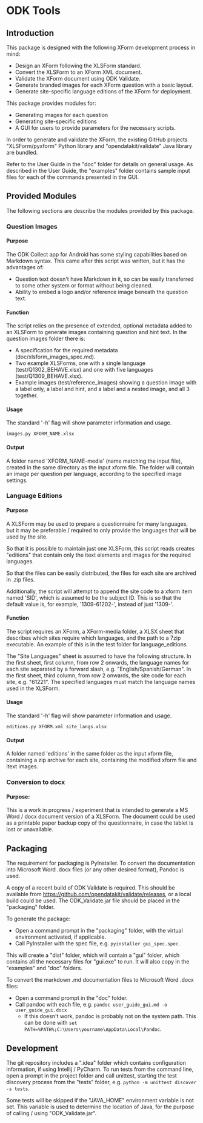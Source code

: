 # ODK Tools


## Introduction
This package is designed with the following XForm development process in mind:

- Design an XForm following the XLSForm standard.
- Convert the XLSForm to an XForm XML document.
- Validate the XForm document using ODK Validate.
- Generate branded images for each XForm question with a basic layout.
- Generate site-specific language editions of the XForm for deployment.

This package provides modules for:

- Generating images for each question
- Generating site-specific editions
- A GUI for users to provide parameters for the necessary scripts.

In order to generate and validate the XForm, the existing GitHub projects
"XLSForm/pyxform" Python library and "opendatakit/validate" Java library are
bundled.

Refer to the User Guide in the "doc" folder for details on general usage. As
described in the User Guide, the "examples" folder contains sample input files
for each of the commands presented in the GUI.


## Provided Modules
The following sections are describe the modules provided by this package.


### Question Images


#### Purpose
The ODK Collect app for Android has some styling capabilities based on Markdown
syntax. This came after this script was written, but it has the advantages of:

- Question text doesn't have Markdown in it, so can be easily transferred to
  some other system or format without being cleaned.
- Ability to embed a logo and/or reference image beneath the question text.


#### Function
The script relies on the presence of extended, optional metadata added to an
XLSForm to generate images containing question and hint text. In the question
images folder there is:

- A specification for the required metadata (doc/xlsform_images_spec.md).
- Two example XLSForms, one with a single language (test/Q1302_BEHAVE.xlsx) and
  one with five languages (test/Q1309_BEHAVE.xlsx).
- Example images (test/reference_images) showing a question image with a label
  only, a label and hint, and a label and a nested image, and all 3 together.


#### Usage
The standard '-h' flag will show parameter information and usage.
```shell
images.py XFORM_NAME.xlsx
```


#### Output
A folder named 'XFORM_NAME-media' (name matching the input file), created in
the same directory as the input xform file. The folder will contain an image
per question per language, according to the specified image settings.


### Language Editions


#### Purpose
A XLSForm may be used to prepare a questionnaire for many languages, but it may
be preferable / required to only provide the languages that will be used by the
site.

So that it is possible to maintain just one XLSForm, this script reads creates
"editions" that contain only the itext elements and images for the required
languages.

So that the files can be easily distributed, the files for each site are
archived in .zip files.

Additionally, the script will attempt to append the site code to a xform item
named 'SID', which is assumed to be the subject ID. This is so that the default
value is, for example, '1309-61202-', instead of just '1309-'.


#### Function
The script requires an XForm, a XForm-media folder, a XLSX sheet that describes
which sites require which languages, and the path to a 7zip executable. An
example of this is in the test folder for language_editions.

The "Site Languages" sheet is assumed to have the following structure. In the
first sheet, first column, from row 2 onwards, the language names for each
site separated by a forward slash, e.g. "English/Spanish/German". In the first
sheet, third column, from row 2 onwards, the site code for each site, e.g.
"61221". The specified languages must match the language names used in the
XLSForm.


#### Usage
The standard '-h' flag will show parameter information and usage.
```shell
editions.py XFORM.xml site_langs.xlsx
```

#### Output
A folder named 'editions' in the same folder as the input xform file,
containing a zip archive for each site, containing the modified xform file
and itext images.


### Conversion to docx


#### Purpose:
This is a work in progress  / experiment that is intended to generate a MS Word
 / docx document version of a XLSForm. The document could be used as a
printable paper backup copy of the questionnaire, in case the tablet is lost
or unavailable.


## Packaging
The requirement for packaging is PyInstaller. To convert the documentation into
Microsoft Word .docx files (or any other desired format), Pandoc is used.

A copy of a recent build of ODK Validate is required. This should be available
from https://github.com/opendatakit/validate/releases, or a local build could
be used. The ODK_Validate.jar file should be placed in the "packaging" folder.

To generate the package:

- Open a command prompt in the "packaging" folder, with the virtual environment
  activated, if applicable.
- Call PyInstaller with the spec file, e.g.  ```pyinstaller gui_spec.spec```.

This will create a "dist" folder, which will contain a "gui" folder, which
contains all the necessary files for "gui.exe" to run. It will also copy in the
"examples" and "doc" folders.

To convert the markdown .md documentation files to Microsoft Word .docx files:

- Open a command prompt in the "doc" folder.
- Call pandoc with each file, e.g. ```pandoc user_guide_gui.md -o user_guide_gui.docx```
    + If this doesn't work, pandoc is probably not on the system path. This can
      be done with ```set PATH=%PATH%;C:\Users\yourname\AppData\Local\Pandoc```.


## Development
The git repository includes a ".idea" folder which contains configuration
information, if using Intellij / PyCharm. To run tests from the command line,
open a prompt in the project folder and call unittest, starting the test
discovery process from the "tests" folder, e.g.
```python -m unittest discover -s tests```.

Some tests will be skipped if the "JAVA_HOME" environment variable is not set.
This variable is used to determine the location of Java, for the purpose of
calling / using "ODK_Validate.jar".
